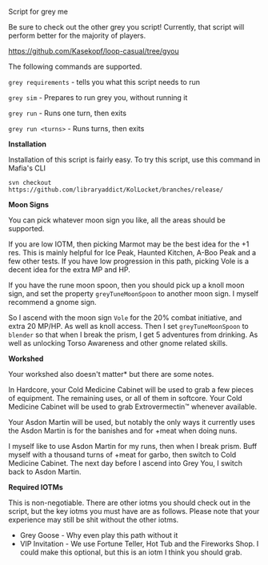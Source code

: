 Script for grey me

Be sure to check out the other grey you script! Currently, that script will perform better for the majority of players.

https://github.com/Kasekopf/loop-casual/tree/gyou

The following commands are supported.

`grey requirements` - tells you what this script needs to run

`grey sim` - Prepares to run grey you, without running it

`grey run` - Runs one turn, then exits

`grey run <turns>` - Runs <turns> turns, then exits

**Installation**

Installation of this script is fairly easy.
To try this script, use this command in Mafia's CLI

```text
svn checkout https://github.com/libraryaddict/KolLocket/branches/release/
```

**Moon Signs**

You can pick whatever moon sign you like, all the areas should be supported.

If you are low IOTM, then picking Marmot may be the best idea for the +1 res. This is mainly helpful for Ice Peak, Haunted Kitchen, A-Boo Peak and a few other tests.
If you have low progression in this path, picking Vole is a decent idea for the extra MP and HP.

If you have the rune moon spoon, then you should pick up a knoll moon sign, and set the property `greyTuneMoonSpoon` to another moon sign. I myself recommend a gnome sign.

So I ascend with the moon sign `Vole` for the 20% combat initiative, and extra 20 MP/HP. As well as knoll access.
Then I set `greyTuneMoonSpoon` to `blender` so that when I break the prism, I get 5 adventures from drinking. As well as unlocking Torso Awareness and other gnome related skills.

**Workshed**

Your workshed also doesn't matter\* but there are some notes.

In Hardcore, your Cold Medicine Cabinet will be used to grab a few pieces of equipment.
The remaining uses, or all of them in softcore. Your Cold Medicine Cabinet will be used to grab Extrovermectin™ whenever available.

Your Asdon Martin will be used, but notably the only ways it currently uses the Asdon Martin is for the banishes and for +meat when doing nuns.

I myself like to use Asdon Martin for my runs, then when I break prism. Buff myself with a thousand turns of +meat for garbo, then switch to Cold Medicine Cabinet.
The next day before I ascend into Grey You, I switch back to Asdon Martin.

**Required IOTMs**

This is non-negotiable. There are other iotms you should check out in the script, but the key iotms you must have are as follows.
Please note that your experience may still be shit without the other iotms.

- Grey Goose - Why even play this path without it
- VIP Invitation - We use Fortune Teller, Hot Tub and the Fireworks Shop. I could make this optional, but this is an iotm I think you should grab.
